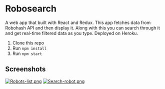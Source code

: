 # Robosearch

A web app that built with React and Redux. This app fetches data from Robohash API and then display it. Along with this you can search through it and get real-time filtered data as you type. Deployed on Heroku.

1. Clone this repo
2. Run `npm install`
3. Run `npm start`

## Screenshots
[![Robots-list.png](https://i.postimg.cc/d0kTB4wn/Robots-list.png)](https://postimg.cc/rdTmyGdt)
[![Search-robot.png](https://i.postimg.cc/fRg9m6nJ/Search-robot.png)](https://postimg.cc/LJL5MQsp)
